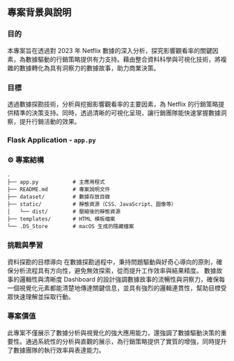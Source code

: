 ## 專案背景與說明

### 目的

本專案旨在透過對 2023 年 Netflix 數據的深入分析，探究影響觀看率的關鍵因素，為數據驅動的行銷策略提供有力支持。藉由整合資料科學與可視化技術，將複雜的數據轉化為具有洞察力的數據故事，助力商業決策。

### 目標

透過數據探勘技術，分析與挖掘影響觀看率的主要因素，為 Netflix 的行銷策略提供精準的決策支持。同時，透過清晰的可視化呈現，讓行銷團隊能快速掌握數據洞察，提升行銷活動的效果。

### Flask Application - `app.py`

### ⚙️ 專案結構
```plaintext
.
├── app.py           # 主應用程式
├── README.md        # 專案說明文件
├── dataset/         # 數據存放目錄
├── static/          # 靜態資源（CSS、JavaScript、圖像等）
│   └── dist/        # 壓縮後的靜態資源
├── templates/       # HTML 模板檔案
└── .DS_Store        # macOS 生成的隱藏檔案
```

### 挑戰與學習

資料探勘的目標導向
在數據探勘過程中，秉持問題驅動與好奇心導向的原則，確保分析流程具有方向性，避免無效探索，從而提升工作效率與結果精度。
數據故事的邏輯性與清晰度
Dashboard 的設計強調數據故事的流暢性與洞察力，確保每一個視覺化元素都能清楚地傳達關鍵信息，並具有強烈的邏輯連貫性，幫助目標受眾快速理解並採取行動。

### 專案價值

此專案不僅展示了數據分析與視覺化的強大應用能力，還強調了數據驅動決策的重要性。通過系統性的分析與直觀的展示，為行銷策略提供了實質的增強，同時提升了數據團隊的執行效率與表達能力。



